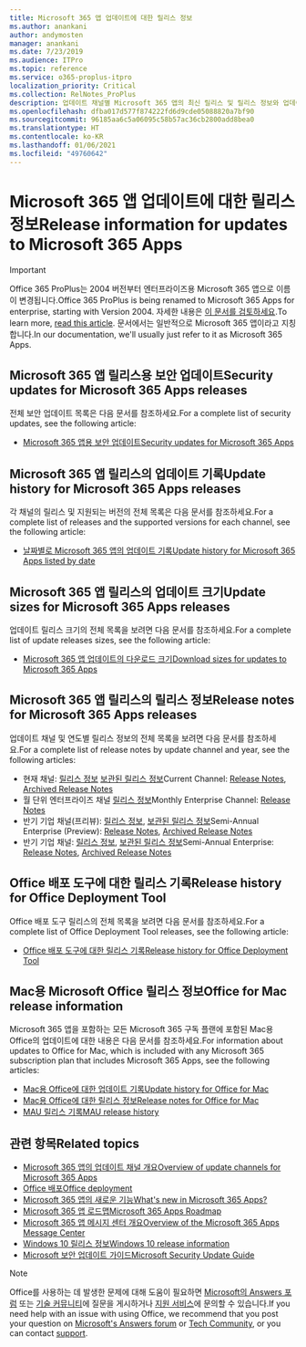 ```yaml
---
title: Microsoft 365 앱 업데이트에 대한 릴리스 정보
ms.author: anankani
author: andymosten
manager: anankani
ms.date: 7/23/2019
ms.audience: ITPro
ms.topic: reference
ms.service: o365-proplus-itpro
localization_priority: Critical
ms.collection: RelNotes_ProPlus
description: 업데이트 채널별 Microsoft 365 앱의 최신 릴리스 및 릴리스 정보와 업데이트 기록에 대한 링크 목록을 IT 전문가에게 제공합니다.
ms.openlocfilehash: dfba017d577f874222fd6d9cde05088820a7bf90
ms.sourcegitcommit: 96185aa6c5a06095c58b57ac36cb2800add8bea0
ms.translationtype: HT
ms.contentlocale: ko-KR
ms.lasthandoff: 01/06/2021
ms.locfileid: "49760642"
---
```

# <a name="release-information-for-updates-to-microsoft-365-apps"></a><span data-ttu-id="fc0ab-103">Microsoft 365 앱 업데이트에 대한 릴리스 정보</span><span class="sxs-lookup"><span data-stu-id="fc0ab-103">Release information for updates to Microsoft 365 Apps</span></span>


> [!IMPORTANT]
> <span data-ttu-id="fc0ab-104">Office 365 ProPlus는 2004 버전부터 엔터프라이즈용 Microsoft 365 앱으로 이름이 변경됩니다.</span><span class="sxs-lookup"><span data-stu-id="fc0ab-104">Office 365 ProPlus is being renamed to Microsoft 365 Apps for enterprise, starting with Version 2004.</span></span> <span data-ttu-id="fc0ab-105">자세한 내용은 [이 문서를 검토하세요](https://go.microsoft.com/fwlink/p/?linkid=2123420).</span><span class="sxs-lookup"><span data-stu-id="fc0ab-105">To learn more, [read this article](https://go.microsoft.com/fwlink/p/?linkid=2123420).</span></span> <span data-ttu-id="fc0ab-106">문서에서는 일반적으로 Microsoft 365 앱이라고 지칭합니다.</span><span class="sxs-lookup"><span data-stu-id="fc0ab-106">In our documentation, we'll usually just refer to it as Microsoft 365 Apps.</span></span>


## <a name="security-updates-for-microsoft-365-apps-releases"></a><span data-ttu-id="fc0ab-107">Microsoft 365 앱 릴리스용 보안 업데이트</span><span class="sxs-lookup"><span data-stu-id="fc0ab-107">Security updates for Microsoft 365 Apps releases</span></span>

<span data-ttu-id="fc0ab-108">전체 보안 업데이트 목록은 다음 문서를 참조하세요.</span><span class="sxs-lookup"><span data-stu-id="fc0ab-108">For a complete list of security updates, see the following article:</span></span>
 - [<span data-ttu-id="fc0ab-109">Microsoft 365 앱용 보안 업데이트</span><span class="sxs-lookup"><span data-stu-id="fc0ab-109">Security updates for Microsoft 365 Apps</span></span>](microsoft365-apps-security-updates.md)


## <a name="update-history-for-microsoft-365-apps-releases"></a><span data-ttu-id="fc0ab-110">Microsoft 365 앱 릴리스의 업데이트 기록</span><span class="sxs-lookup"><span data-stu-id="fc0ab-110">Update history for Microsoft 365 Apps releases</span></span>

<span data-ttu-id="fc0ab-111">각 채널의 릴리스 및 지원되는 버전의 전체 목록은 다음 문서를 참조하세요.</span><span class="sxs-lookup"><span data-stu-id="fc0ab-111">For a complete list of releases and the supported versions for each channel, see the following article:</span></span>

- [<span data-ttu-id="fc0ab-112">날짜별로 Microsoft 365 앱의 업데이트 기록</span><span class="sxs-lookup"><span data-stu-id="fc0ab-112">Update history for Microsoft 365 Apps listed by date</span></span>](update-history-microsoft365-apps-by-date.md)


 ## <a name="update-sizes-for-microsoft-365-apps-releases"></a><span data-ttu-id="fc0ab-113">Microsoft 365 앱 릴리스의 업데이트 크기</span><span class="sxs-lookup"><span data-stu-id="fc0ab-113">Update sizes for Microsoft 365 Apps releases</span></span>

<span data-ttu-id="fc0ab-114">업데이트 릴리스 크기의 전체 목록을 보려면 다음 문서를 참조하세요.</span><span class="sxs-lookup"><span data-stu-id="fc0ab-114">For a complete list of update releases sizes, see the following article:</span></span>
 - [<span data-ttu-id="fc0ab-115">Microsoft 365 앱 업데이트의 다운로드 크기</span><span class="sxs-lookup"><span data-stu-id="fc0ab-115">Download sizes for updates to Microsoft 365 Apps</span></span>](download-sizes-microsoft365-apps-updates.md)

## <a name="release-notes-for-microsoft-365-apps-releases"></a><span data-ttu-id="fc0ab-116">Microsoft 365 앱 릴리스의 릴리스 정보</span><span class="sxs-lookup"><span data-stu-id="fc0ab-116">Release notes for Microsoft 365 Apps releases</span></span>

<span data-ttu-id="fc0ab-117">업데이트 채널 및 연도별 릴리스 정보의 전체 목록을 보려면 다음 문서를 참조하세요.</span><span class="sxs-lookup"><span data-stu-id="fc0ab-117">For a complete list of release notes by update channel and year, see the following articles:</span></span>
 - <span data-ttu-id="fc0ab-118">현재 채널: [릴리스 정보](current-channel.md) [보관된 릴리스 정보](monthly-channel-archived.md)</span><span class="sxs-lookup"><span data-stu-id="fc0ab-118">Current Channel: [Release Notes](current-channel.md), [Archived Release Notes](monthly-channel-archived.md)</span></span>
 - <span data-ttu-id="fc0ab-119">월 단위 엔터프라이즈 채널 [릴리스 정보](monthly-enterprise-channel.md)</span><span class="sxs-lookup"><span data-stu-id="fc0ab-119">Monthly Enterprise Channel:  [Release Notes](monthly-enterprise-channel.md)</span></span>
 - <span data-ttu-id="fc0ab-120">반기 기업 채널(프리뷰): [릴리스 정보](semi-annual-enterprise-channel-preview.md), [보관된 릴리스 정보](semi-annual-enterprise-channel-preview-archived.md)</span><span class="sxs-lookup"><span data-stu-id="fc0ab-120">Semi-Annual Enterprise (Preview): [Release Notes](semi-annual-enterprise-channel-preview.md), [Archived Release Notes](semi-annual-enterprise-channel-preview-archived.md)</span></span>
 - <span data-ttu-id="fc0ab-121">반기 기업 채널: [릴리스 정보](semi-annual-enterprise-channel.md), [보관된 릴리스 정보](semi-annual-enterprise-channel-archived.md)</span><span class="sxs-lookup"><span data-stu-id="fc0ab-121">Semi-Annual Enterprise: [Release Notes](semi-annual-enterprise-channel.md), [Archived Release Notes](semi-annual-enterprise-channel-archived.md)</span></span>

 ## <a name="release-history-for-office-deployment-tool"></a><span data-ttu-id="fc0ab-122">Office 배포 도구에 대한 릴리스 기록</span><span class="sxs-lookup"><span data-stu-id="fc0ab-122">Release history for Office Deployment Tool</span></span>
 <span data-ttu-id="fc0ab-123">Office 배포 도구 릴리스의 전체 목록을 보려면 다음 문서를 참조하세요.</span><span class="sxs-lookup"><span data-stu-id="fc0ab-123">For a complete list of Office Deployment Tool releases, see the following article:</span></span>
 - [<span data-ttu-id="fc0ab-124">Office 배포 도구에 대한 릴리스 기록</span><span class="sxs-lookup"><span data-stu-id="fc0ab-124">Release history for Office Deployment Tool</span></span>](ODT-release-history.md)

## <a name="office-for-mac-release-information"></a><span data-ttu-id="fc0ab-125">Mac용 Microsoft Office 릴리스 정보</span><span class="sxs-lookup"><span data-stu-id="fc0ab-125">Office for Mac release information</span></span>

<span data-ttu-id="fc0ab-126">Microsoft 365 앱을 포함하는 모든 Microsoft 365 구독 플랜에 포함된 Mac용 Office의 업데이트에 대한 내용은 다음 문서를 참조하세요.</span><span class="sxs-lookup"><span data-stu-id="fc0ab-126">For information about updates to Office for Mac, which is included with any Microsoft 365 subscription plan that includes Microsoft 365 Apps, see the following articles:</span></span>
 - [<span data-ttu-id="fc0ab-127">Mac용 Office에 대한 업데이트 기록</span><span class="sxs-lookup"><span data-stu-id="fc0ab-127">Update history for Office for Mac</span></span>](update-history-office-for-mac.md)
 - [<span data-ttu-id="fc0ab-128">Mac용 Office에 대한 릴리스 정보</span><span class="sxs-lookup"><span data-stu-id="fc0ab-128">Release notes for Office for Mac</span></span>](release-notes-office-for-mac.md)
 - [<span data-ttu-id="fc0ab-129">MAU 릴리스 기록</span><span class="sxs-lookup"><span data-stu-id="fc0ab-129">MAU release history</span></span>](release-history-microsoft-autoupdate.md)


## <a name="related-topics"></a><span data-ttu-id="fc0ab-130">관련 항목</span><span class="sxs-lookup"><span data-stu-id="fc0ab-130">Related topics</span></span>

- [<span data-ttu-id="fc0ab-131">Microsoft 365 앱의 업데이트 채널 개요</span><span class="sxs-lookup"><span data-stu-id="fc0ab-131">Overview of update channels for Microsoft 365 Apps</span></span>](https://docs.microsoft.com/deployoffice/overview-of-update-channels-for-office-365-proplus)
- [<span data-ttu-id="fc0ab-132">Office 배포</span><span class="sxs-lookup"><span data-stu-id="fc0ab-132">Office deployment</span></span>](https://docs.microsoft.com/deployoffice/)
- [<span data-ttu-id="fc0ab-133">Microsoft 365 앱의 새로운 기능</span><span class="sxs-lookup"><span data-stu-id="fc0ab-133">What's new in Microsoft 365 Apps?</span></span>](https://support.office.com/article/95c8d81d-08ba-42c1-914f-bca4603e1426)
- [<span data-ttu-id="fc0ab-134">Microsoft 365 앱 로드맵</span><span class="sxs-lookup"><span data-stu-id="fc0ab-134">Microsoft 365 Apps Roadmap</span></span>](https://products.office.com/business/office-365-roadmap)
- [<span data-ttu-id="fc0ab-135">Microsoft 365 앱 메시지 센터 개요</span><span class="sxs-lookup"><span data-stu-id="fc0ab-135">Overview of the Microsoft 365 Apps Message Center</span></span>](https://support.office.com/article/38fb3333-bfcc-4340-a37b-deda509c2093)
- [<span data-ttu-id="fc0ab-136">Windows 10 릴리스 정보</span><span class="sxs-lookup"><span data-stu-id="fc0ab-136">Windows 10 release information</span></span>](https://www.microsoft.com/itpro/windows-10/release-information)
- [<span data-ttu-id="fc0ab-137">Microsoft 보안 업데이트 가이드</span><span class="sxs-lookup"><span data-stu-id="fc0ab-137">Microsoft Security Update Guide</span></span>](https://portal.msrc.microsoft.com/)

> [!NOTE]
> <span data-ttu-id="fc0ab-138">Office를 사용하는 데 발생한 문제에 대해 도움이 필요하면 [Microsoft의 Answers 포럼](https://answers.microsoft.com/) 또는 [기술 커뮤니티](https://techcommunity.microsoft.com/)에 질문을 게시하거나 [지원 서비스](https://support.microsoft.com/contactus)에 문의할 수 있습니다.</span><span class="sxs-lookup"><span data-stu-id="fc0ab-138">If you need help with an issue with using Office, we recommend that you post your question on [Microsoft's Answers forum](https://answers.microsoft.com/) or [Tech Community](https://techcommunity.microsoft.com/), or you can contact [support](https://support.microsoft.com/contactus).</span></span>
